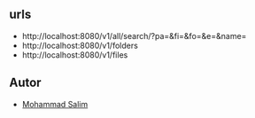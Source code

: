 
## urls
- http://localhost:8080/v1/all/search/?pa=&fi=&fo=&e=&name=
- http://localhost:8080/v1/folders
- http://localhost:8080/v1/files


## Autor
- [Mohammad Salim](https://www.linkedin.com/in/mohammad-salim-197481320/?originalSubdomain=br)
